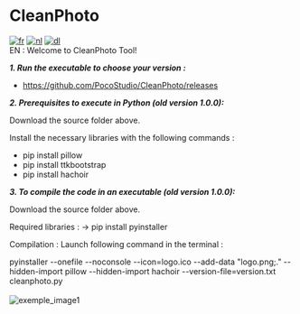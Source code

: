 # CleanPhoto
[![fr](https://img.shields.io/badge/Permuter_vers_:-fr-blue.svg)](https://github.com/PocoStudio/CleanPhoto/blob/main/Exemples/README-FR.md) [![nl](https://img.shields.io/badge/Veranderen_naar_:-nl-orange.svg)](https://github.com/PocoStudio/CleanPhoto/blob/main/Exemples/README-NL.md) [![dl](https://img.shields.io/badge/CleanPhoto-Download-darkgreen.svg)](https://github.com/PocoStudio/CleanPhoto/releases)<br/>
EN :
Welcome to CleanPhoto Tool!

***1. Run the executable to choose your version :***

- https://github.com/PocoStudio/CleanPhoto/releases


***2. Prerequisites to execute in Python (old version 1.0.0):***

Download the source folder above.

Install the necessary libraries with the following commands :
- pip install pillow
- pip install ttkbootstrap
- pip install hachoir

***3. To compile the code in an executable (old version 1.0.0):***

Download the source folder above.

Required libraries : 
-> pip install pyinstaller

Compilation : Launch following command in the terminal :

pyinstaller --onefile --noconsole --icon=logo.ico --add-data "logo.png;." --hidden-import pillow --hidden-import hachoir --version-file=version.txt cleanphoto.py
<br />
<br />
![exemple_image1](https://github.com/user-attachments/assets/ef832a2c-ccfb-4021-b3de-27c5112cc546)


